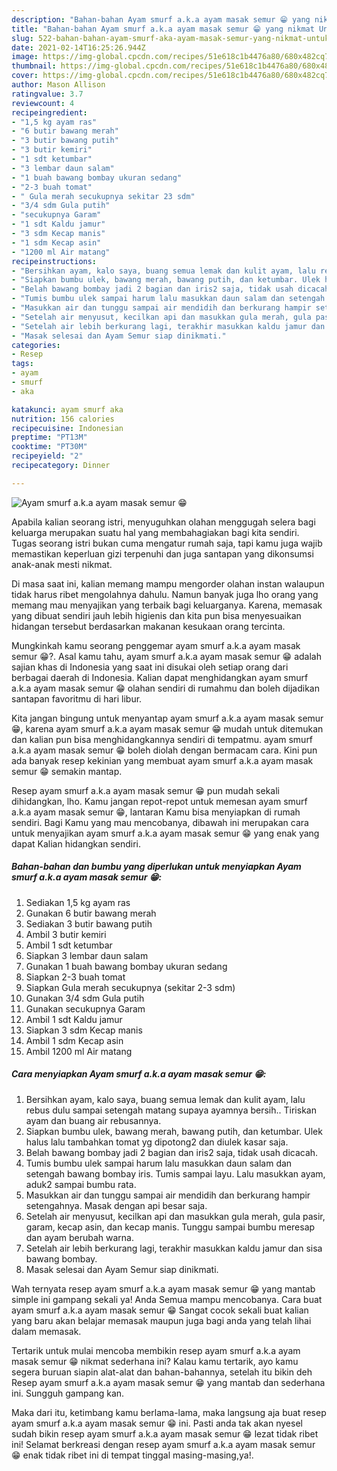 ```yaml
---
description: "Bahan-bahan Ayam smurf a.k.a ayam masak semur 😁 yang nikmat Untuk Jualan"
title: "Bahan-bahan Ayam smurf a.k.a ayam masak semur 😁 yang nikmat Untuk Jualan"
slug: 522-bahan-bahan-ayam-smurf-aka-ayam-masak-semur-yang-nikmat-untuk-jualan
date: 2021-02-14T16:25:26.944Z
image: https://img-global.cpcdn.com/recipes/51e618c1b4476a80/680x482cq70/ayam-smurf-aka-ayam-masak-semur-😁-foto-resep-utama.jpg
thumbnail: https://img-global.cpcdn.com/recipes/51e618c1b4476a80/680x482cq70/ayam-smurf-aka-ayam-masak-semur-😁-foto-resep-utama.jpg
cover: https://img-global.cpcdn.com/recipes/51e618c1b4476a80/680x482cq70/ayam-smurf-aka-ayam-masak-semur-😁-foto-resep-utama.jpg
author: Mason Allison
ratingvalue: 3.7
reviewcount: 4
recipeingredient:
- "1,5 kg ayam ras"
- "6 butir bawang merah"
- "3 butir bawang putih"
- "3 butir kemiri"
- "1 sdt ketumbar"
- "3 lembar daun salam"
- "1 buah bawang bombay ukuran sedang"
- "2-3 buah tomat"
- " Gula merah secukupnya sekitar 23 sdm"
- "3/4 sdm Gula putih"
- "secukupnya Garam"
- "1 sdt Kaldu jamur"
- "3 sdm Kecap manis"
- "1 sdm Kecap asin"
- "1200 ml Air matang"
recipeinstructions:
- "Bersihkan ayam, kalo saya, buang semua lemak dan kulit ayam, lalu rebus dulu sampai setengah matang supaya ayamnya bersih.. Tiriskan ayam dan buang air rebusannya."
- "Siapkan bumbu ulek, bawang merah, bawang putih, dan ketumbar. Ulek halus lalu tambahkan tomat yg dipotong2 dan diulek kasar saja."
- "Belah bawang bombay jadi 2 bagian dan iris2 saja, tidak usah dicacah."
- "Tumis bumbu ulek sampai harum lalu masukkan daun salam dan setengah bawang bombay iris. Tumis sampai layu. Lalu masukkan ayam, aduk2 sampai bumbu rata."
- "Masukkan air dan tunggu sampai air mendidih dan berkurang hampir setengahnya. Masak dengan api besar saja."
- "Setelah air menyusut, kecilkan api dan masukkan gula merah, gula pasir, garam, kecap asin, dan kecap manis. Tunggu sampai bumbu meresap dan ayam berubah warna."
- "Setelah air lebih berkurang lagi, terakhir masukkan kaldu jamur dan sisa bawang bombay."
- "Masak selesai dan Ayam Semur siap dinikmati."
categories:
- Resep
tags:
- ayam
- smurf
- aka

katakunci: ayam smurf aka 
nutrition: 156 calories
recipecuisine: Indonesian
preptime: "PT13M"
cooktime: "PT30M"
recipeyield: "2"
recipecategory: Dinner

---
```



![Ayam smurf a.k.a ayam masak semur 😁](https://img-global.cpcdn.com/recipes/51e618c1b4476a80/680x482cq70/ayam-smurf-aka-ayam-masak-semur-😁-foto-resep-utama.jpg)

Apabila kalian seorang istri, menyuguhkan olahan menggugah selera bagi keluarga merupakan suatu hal yang membahagiakan bagi kita sendiri. Tugas seorang istri bukan cuma mengatur rumah saja, tapi kamu juga wajib memastikan keperluan gizi terpenuhi dan juga santapan yang dikonsumsi anak-anak mesti nikmat.

Di masa  saat ini, kalian memang mampu mengorder olahan instan walaupun tidak harus ribet mengolahnya dahulu. Namun banyak juga lho orang yang memang mau menyajikan yang terbaik bagi keluarganya. Karena, memasak yang dibuat sendiri jauh lebih higienis dan kita pun bisa menyesuaikan hidangan tersebut berdasarkan makanan kesukaan orang tercinta. 



Mungkinkah kamu seorang penggemar ayam smurf a.k.a ayam masak semur 😁?. Asal kamu tahu, ayam smurf a.k.a ayam masak semur 😁 adalah sajian khas di Indonesia yang saat ini disukai oleh setiap orang dari berbagai daerah di Indonesia. Kalian dapat menghidangkan ayam smurf a.k.a ayam masak semur 😁 olahan sendiri di rumahmu dan boleh dijadikan santapan favoritmu di hari libur.

Kita jangan bingung untuk menyantap ayam smurf a.k.a ayam masak semur 😁, karena ayam smurf a.k.a ayam masak semur 😁 mudah untuk ditemukan dan kalian pun bisa menghidangkannya sendiri di tempatmu. ayam smurf a.k.a ayam masak semur 😁 boleh diolah dengan bermacam cara. Kini pun ada banyak resep kekinian yang membuat ayam smurf a.k.a ayam masak semur 😁 semakin mantap.

Resep ayam smurf a.k.a ayam masak semur 😁 pun mudah sekali dihidangkan, lho. Kamu jangan repot-repot untuk memesan ayam smurf a.k.a ayam masak semur 😁, lantaran Kamu bisa menyiapkan di rumah sendiri. Bagi Kamu yang mau mencobanya, dibawah ini merupakan cara untuk menyajikan ayam smurf a.k.a ayam masak semur 😁 yang enak yang dapat Kalian hidangkan sendiri.

<!--inarticleads1-->

##### Bahan-bahan dan bumbu yang diperlukan untuk menyiapkan Ayam smurf a.k.a ayam masak semur 😁:

1. Sediakan 1,5 kg ayam ras
1. Gunakan 6 butir bawang merah
1. Sediakan 3 butir bawang putih
1. Ambil 3 butir kemiri
1. Ambil 1 sdt ketumbar
1. Siapkan 3 lembar daun salam
1. Gunakan 1 buah bawang bombay ukuran sedang
1. Siapkan 2-3 buah tomat
1. Siapkan  Gula merah secukupnya (sekitar 2-3 sdm)
1. Gunakan 3/4 sdm Gula putih
1. Gunakan secukupnya Garam
1. Ambil 1 sdt Kaldu jamur
1. Siapkan 3 sdm Kecap manis
1. Ambil 1 sdm Kecap asin
1. Ambil 1200 ml Air matang




<!--inarticleads2-->

##### Cara menyiapkan Ayam smurf a.k.a ayam masak semur 😁:

1. Bersihkan ayam, kalo saya, buang semua lemak dan kulit ayam, lalu rebus dulu sampai setengah matang supaya ayamnya bersih.. Tiriskan ayam dan buang air rebusannya.
1. Siapkan bumbu ulek, bawang merah, bawang putih, dan ketumbar. Ulek halus lalu tambahkan tomat yg dipotong2 dan diulek kasar saja.
1. Belah bawang bombay jadi 2 bagian dan iris2 saja, tidak usah dicacah.
1. Tumis bumbu ulek sampai harum lalu masukkan daun salam dan setengah bawang bombay iris. Tumis sampai layu. Lalu masukkan ayam, aduk2 sampai bumbu rata.
1. Masukkan air dan tunggu sampai air mendidih dan berkurang hampir setengahnya. Masak dengan api besar saja.
1. Setelah air menyusut, kecilkan api dan masukkan gula merah, gula pasir, garam, kecap asin, dan kecap manis. Tunggu sampai bumbu meresap dan ayam berubah warna.
1. Setelah air lebih berkurang lagi, terakhir masukkan kaldu jamur dan sisa bawang bombay.
1. Masak selesai dan Ayam Semur siap dinikmati.




Wah ternyata resep ayam smurf a.k.a ayam masak semur 😁 yang mantab simple ini gampang sekali ya! Anda Semua mampu mencobanya. Cara buat ayam smurf a.k.a ayam masak semur 😁 Sangat cocok sekali buat kalian yang baru akan belajar memasak maupun juga bagi anda yang telah lihai dalam memasak.

Tertarik untuk mulai mencoba membikin resep ayam smurf a.k.a ayam masak semur 😁 nikmat sederhana ini? Kalau kamu tertarik, ayo kamu segera buruan siapin alat-alat dan bahan-bahannya, setelah itu bikin deh Resep ayam smurf a.k.a ayam masak semur 😁 yang mantab dan sederhana ini. Sungguh gampang kan. 

Maka dari itu, ketimbang kamu berlama-lama, maka langsung aja buat resep ayam smurf a.k.a ayam masak semur 😁 ini. Pasti anda tak akan nyesel sudah bikin resep ayam smurf a.k.a ayam masak semur 😁 lezat tidak ribet ini! Selamat berkreasi dengan resep ayam smurf a.k.a ayam masak semur 😁 enak tidak ribet ini di tempat tinggal masing-masing,ya!.

